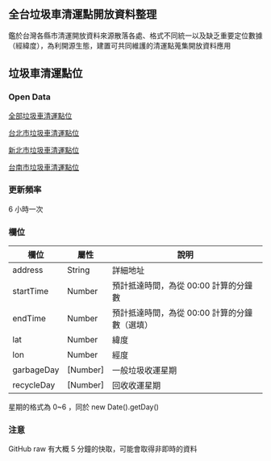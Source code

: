 
## 全台垃圾車清運點開放資料整理

鑑於台灣各縣市清運開放資料來源散落各處、格式不同統一以及缺乏重要定位數據（經緯度），為利開源生態，建置可共同維護的清運點蒐集開放資料應用

## 垃圾車清運點位

### Open Data

[全部垃圾車清運點位](https://raw.githubusercontent.com/funtuan/taiwan-garbage-opendata/open-data/data/all.json)

[台北市垃圾車清運點位](https://raw.githubusercontent.com/funtuan/taiwan-garbage-opendata/open-data/data/taipei.json)

[新北市垃圾車清運點位](https://raw.githubusercontent.com/funtuan/taiwan-garbage-opendata/open-data/data/newtaipei.json)

[台南市垃圾車清運點位](https://raw.githubusercontent.com/funtuan/taiwan-garbage-opendata/open-data/data/tainan.json)

### 更新頻率

6 小時一次

### 欄位

| 欄位         | 屬性     | 說明                                     |
| ------------ | ------- | --------------------------------------- |
| address      | String  | 詳細地址                                 |
| startTime    | Number  | 預計抵達時間，為從 00:00 計算的分鐘數        |
| endTime      | Number  | 預計抵達時間，為從 00:00 計算的分鐘數（選填） |
| lat          | Number  | 緯度                                    |
| lon          | Number  | 經度                                    |
| garbageDay   | [Number]| 一般垃圾收運星期                          |
| recycleDay   | [Number]| 回收收運星期                              |

星期的格式為 0~6 ，同於 new Date().getDay()

### 注意

GitHub raw 有大概 5 分鐘的快取，可能會取得非即時的資料
